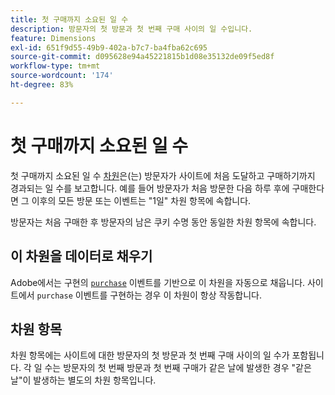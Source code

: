 ```yaml
---
title: 첫 구매까지 소요된 일 수
description: 방문자의 첫 방문과 첫 번째 구매 사이의 일 수입니다.
feature: Dimensions
exl-id: 651f9d55-49b9-402a-b7c7-ba4fba62c695
source-git-commit: d095628e94a45221815b1d08e35132de09f5ed8f
workflow-type: tm+mt
source-wordcount: '174'
ht-degree: 83%

---
```


# 첫 구매까지 소요된 일 수

첫 구매까지 소요된 일 수 [차원](overview.md)은(는) 방문자가 사이트에 처음 도달하고 구매하기까지 경과되는 일 수를 보고합니다. 예를 들어 방문자가 처음 방문한 다음 하루 후에 구매한다면 그 이후의 모든 방문 또는 이벤트는 &quot;1일&quot; 차원 항목에 속합니다.

방문자는 처음 구매한 후 방문자의 남은 쿠키 수명 동안 동일한 차원 항목에 속합니다.

## 이 차원을 데이터로 채우기

Adobe에서는 구현의 [`purchase`](/help/implement/vars/page-vars/events/event-purchase.md) 이벤트를 기반으로 이 차원을 자동으로 채웁니다. 사이트에서 `purchase` 이벤트를 구현하는 경우 이 차원이 항상 작동합니다.

## 차원 항목

차원 항목에는 사이트에 대한 방문자의 첫 방문과 첫 번째 구매 사이의 일 수가 포함됩니다. 각 일 수는 방문자의 첫 번째 방문과 첫 번째 구매가 같은 날에 발생한 경우 &quot;같은 날&quot;이 발생하는 별도의 차원 항목입니다.
